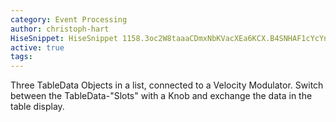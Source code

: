 ```yaml
---
category: Event Processing
author: christoph-hart
HiseSnippet: HiseSnippet 1158.3oc2W8taaaCDmxNbKVacXEa6KCX.B4SNHAF1cYcYnXnNw1ovn4OF0tAonnnfVh1lHTjBRztwcnOA6kZOB6QXOB8MX6HorkbqahmQSwvzGL.4cGue2Qd+tychk9zjDYLxoTuoQTjyWh6NUnF0XDgIPsahb9BrhzmS6QSTnCmFQRRnAHGmhORqfSoMPlu29vCIbhvmlsEBctj4SOlExTY61o9iYb9Qj.ZOVXNs2qdaeongjKGCfoHtJJh3eIYH8ThVsBXjym0JfojwcUDEMA4rwgxfocGIekvp+4rDF.T8hZntvAY29HIOPiX8tnFiX7fNyB5DDxA2IKETzlB9V7Ir.178yREesQfWlE4yGNEVDdEW.d0xCup4f2RfjSNHgsP5t3t9wrHUlD6USaghFOf.o87P4zwg8z2Y.JvNEgjq0XTgeu.tgDLQnpDRtjdTLrX9QT99UqtqG7y1Ov0EtKRTdla9lDEw6W8dtaoVhgLAsheLEBwCDAOgNjk.V2alZkqt8tqhZ0VM0t21tuXNVBkA.JLONqLjpLZMOcTdqyoboOSM06DYvXNAtHps01yUrbtfZBI1yrYM37lkN.EaHCijBXQ4srh2RaCSvAT5MXrvWwjBOo3wBY+ZZ6hk7x9yLZW3b4ioa69atk.nVAr5xdxxyyfO2H9EvQVxd5UhoCffUZhzkol6adf6xgmAAPzkn20fiFDNuOTuTdQ3AGSNfepTQOST1.Q22358thFLXoxROKNMdoh0kwwWmgkEiC6SiymfzJBEvKVvf+vEL4qm8sojbJJEsEL0YQTwGpJGklGghqBonBbuxTZcmzRKysBhAEPahs2PHCfySnE.2PHmV381uxheSN6nKFbvNUld7zW2vrdRkFGuyE7mc5910vOC1Qq5uXWawjAHEs.4qRARWNKfFaPxmiM2luKPd6CQOss90hlrHMzfvMhFqX5LoSS5Df40RcTB2jlboRFYh8z2PvQeiQ+UYNrY8o4YpeEKPMZ9F0o0GQYCGkijOnt4AcaQ.8JMGjCxbGL24adiQbly+CdNm+WQ0CYAAPkuLgoelkOo.jGQcYudgDUHIWXfpqnWoL9kxo9JKM.zSJiucCaRCX5mQijm9W2yKUf1244b0znB.SSy68OZ8DVUHdWbGlxezxwXgkfQcEws.FS6jdGbqACfDcF.2.ezE2NsMy69Mst+6wOhK6S3YIJnVAPB0197GREm0xvatB0tlYc9yUcVmnUdVGmhW2rM0VyYa13+by1rpui+l26pI4SX01BSfkNWrKd1DFF.9c3kLvwMCwCYQRNIVK+oITK8SNwsES.Nbs8YOrZR8Y8o52vK9dK08ymV5iUeo+EYwZ29bVE++Mm0SjiULwvSHpXltSIL4dWfTvmBdWHnbyD7EzMOsqqpWqy.coh.yh+F9REVaVqVsvZyD9IwGgD+X4K8sSznqf1zrCD2ByeeqD9D8ZukLSEzOm8Re+EOp2yv6stF9iqqg6stF9Sqqg2ecM7mWWC2+lMT2U3fwJYnszDgNoSKKciSKgl6wTQf9Gfl1rGn
active: true
tags: 
---
```

Three TableData Objects in a list, connected to a Velocity Modulator. Switch between the TableData-"Slots" with a Knob and exchange the data in the table display. 
